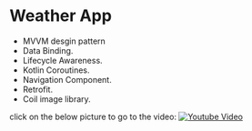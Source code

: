 # Weather App
- MVVM desgin pattern
- Data Binding.
- Lifecycle Awareness.
- Kotlin Coroutines.
- Navigation Component.
- Retrofit.
- Coil image library.

click on the below picture to go to the video:
[![Youtube Video](https://i.suar.me/1Zvjd/m)](https://youtu.be/AeaI0uj-Kvc)




